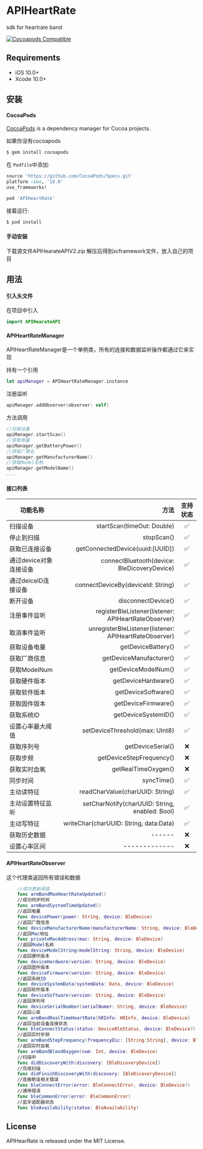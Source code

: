 # APIHeartRate
sdk for heartrate band

[![Cocoapods Compatible](https://img.shields.io/cocoapods/v/APIHeartRate.svg)](https://img.shields.io/cocoapods/v/APIHeartRate.svg)

## Requirements
- iOS 10.0+
- Xcode 10.0+

## 安装

#### CocoaPods
[CocoaPods](http://cocoapods.org) is a dependency manager for Cocoa projects.

如果你没有cocoapods
```bash
$ gem install cocoapods
```

在 `Podfile`中添加:

```ruby
source 'https://github.com/CocoaPods/Specs.git'
platform :ios, '10.0'
use_frameworks!

pod 'APIHeartRate'
```

接着运行:

```bash
$ pod install
```


#### 手动安装

下载源文件APIHearateAPIV2.zip
解压后得到xcframework文件，放入自己的项目



## 用法



#### 引入头文件
在项目中引入
```swift
import APIHearateAPI
```

#### APIHeartRateManager
APIHeartRateManager是一个单例类，所有的连接和数据监听操作都通过它来实现

持有一个引用
```swift
let apiManager = APIHeartRateManager.instance
```
注册监听
```swift
apiManager.addObserver(observer: self)
```
方法调用
```swift
//扫描设备    
apiManager.startScan()
//获取电量
apiManager.getBatteryPower()
//获取厂商名
apiManager.getManufacturerName()
//获取Model名称
apiManager.getModelName()
....
```

#### 接口列表
| 功能名称        | 方法    |  支持状态  |
| --------          | -----:   | :----: |
| 扫描设备        | startScan(timeOut: Double)           |      ✅    |
| 停止到扫描      | stopScan()                          |      ✅    |
| 获取已连接设备         |   getConnectedDevice(uuid:[UUID])                    |     ✅  | 
| 通过device对象连接设备 |   connectBluetooth(device: BleDicoveryDevice)         |     ✅  | 
| 通过deiceID连接设备   |   connectDeviceBy(deviceId: String)                   |     ✅  | 
| 断开设备             |   disconnectDevice()                                   |     ✅  | 
| 注册事件监听          |   registerBleListener(listener: APIHeartRateObserver)  |   ✅    |
| 取消事件监听          |   unregisterBleListener(listener: APIHeartRateObserver)|     ✅  | 
| 获取设备电量          |   getDeviceBattery()                                   |     ✅  | 
| 获取厂商信息          |   getDeviceManufacturer()                               |     ✅  | 
| 获取ModelNum         |   getDeviceModelNum()                                  |     ✅  | 
| 获取硬件版本          |   getDeviceHardware()                                   |     ✅  | 
| 获取软件版本          |   getDeviceSoftware()                                    |     ✅  | 
| 获取固件版本          |   getDeviceFirmware()                                    |     ✅  | 
| 获取系统ID           |   getDeviceSystemID()                                     |     ✅  | 
| 设置心率最大阈值       |   setDeviceThreshold(max: UInt8)                         |     ✅  | 
| 获取序列号            |  getDeviceSerial()                                       |     ❌  | 
| 获取步频              |   getDeviceStepFrequency()                               |     ❌  | 
| 获取实时血氧           |   getRealTimeOxygen()                                     |     ❌  | 
| 同步时间              |   syncTime()                                              |     ✅  | 
| 主动读特征            |   readCharValue(charUUID: String)                         |     ✅  | 
| 主动设置特征监听      |   setCharNotify(charUUID: String, enabled: Bool)            |     ✅  | 
| 主动写特征           |   writeChar(charUUID: String, data:Data)                   |     ✅  | 
| 获取历史数据           |   ------                                    |     ❌  | 
| 设置心率区间          |   -------------                            |     ❌  | 



#### APIHeartRateObserver
这个代理类返回所有错误和数据
```swift
    //成功更新阈值
    func armBandMaxHeartRateUpdated()
    //成功同步时间
    func armBandSystemTimeUpdated()
    //返回电量
    func devicePower(power: String, device: BleDevice)
    //返回厂商信息
    func deviceManufacturerName(manufacturerName: String, device: BleDevice)
    //返回Mac地址
    func privateMacAddress(mac: String, device: BleDevice)
    //返回Model名称
    func deviceModelString(modelString: String, device: BleDevice)
    //返回硬件版本
    func deviceHardware(version: String, device: BleDevice)
    //返回固件版本
    func deviceFirmware(version: String, device: BleDevice)
    //返回系统ID
    func deviceSystemData(systemData: Data, device: BleDevice)
    //返回软件版本
    func deviceSoftware(version: String, device: BleDevice)
    //返回序列号
    func deviceSerialNumber(serialNumer: String, device: BleDevice)
    //返回心率
    func armBandRealTimeHeartRate(hRInfo: HRInfo, device: BleDevice)
    //返回当前设备连接状态
    func bleConnectStatus(status: DeviceBleStatus, device: BleDevice?)
    //返回实时步频
    func armBandStepFrequency(frequencyDic: [String:String], device: BleDevice)
    //返回实时血氧
    func armBandBloodOxygen(num: Int, device: BleDevice)
    //扫描中
    func didDiscoveryWith(discovery: [BleDicoveryDevice])
    //完成扫描
    func didFinishDiscoveryWith(discovery: [BleDicoveryDevice])
    //连接断连相关错误
    func bleConnectError(error: BleConnectError, device: BleDevice?)
    //通用错误
    func bleCommonError(error: BleCommonError)
    //蓝牙适配器状态
    func bleAvailability(status: BleAvailability)

```



## License
APIHearRate is released under the MIT License.
